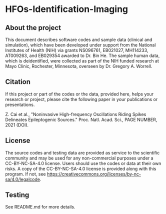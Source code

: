 # HFOs-Identification-Imaging
## About the project
This document describes software codes and sample data (clinical and simulation), which have been developed under support from the National Institutes of Health (NIH) via grants NS096761, EB021027, MH114233, AT009263, and EB029354 awarded to Dr. Bin He. The sample human data, which is deidentified, were collected as part of the NIH funded research at Mayo Clinic, Rochester, Minnesota, overseen by Dr. Gregory A. Worrell.

## Citation
If this project or part of the codes or the data, provided here, helps your research or project, please cite the following paper in your publications or presentations.

Z. Cai et al., "Noninvasive High-frequency Oscillations Riding Spikes Delineates Epileptogenic Sources." Proc. Natl. Acad. Sci., PAGE NUMBER, 2021 (DOI).

## License
The source codes and testing data are provided as service to the scientific community and may be used for any non-commercial purposes under a CC-BY-NC-SA-4.0 license. Users should use the codes or data at their own risks. A copy of the CC-BY-NC-SA-4.0 license is provided along with this program. If not, see https://creativecommons.org/licenses/by-nc-sa/4.0/legalcode.

## Testing
See README.md for more details.

